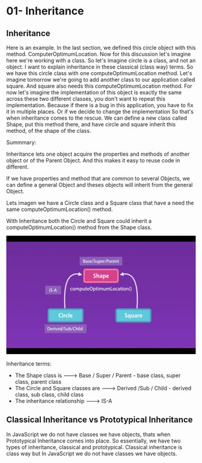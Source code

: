 # 01- Inheritance

## Inheritance
Here is an example. In the last section, we defined this circle object with this method. ComputerOptimumLocation.
Now for this discussion let's imagine here we're working with a class. So let's imagine circle is a class, and not an object.
I want to explain inheritance in these classical (class way) terms.
So we have this circle class with one computeOptimumLocation method. Let's imagine tomorrow we're going to add another class
to our application called square. And square also needs this computeOptimumLocation method.
For now let's imagine the implementation of this object is exactly the same across these two different classes,
you don't want to repeat this implementation.
Because if there is a bug in this application, you have to fix it in multiple places. Or if we decide to change the implementation
So that's when inheritance comes to the rescue. We can define a new class called Shape, put this method there,
and have circle and square inherit this method, of the shape of the class.

Summmary:

Inheritance lets one object acquire the properties and methods of another object or of the Parent Object.
And this makes it easy to reuse code in different.

If we have properties and method that are common to several Objects, we can define a general Object and theses objects will inherit from the general Object.

Lets imagen we have a Circle class and a Square class that have a need the same computeOptimumLocation() method.

With Inheritance both the Circle and Square could inherit a computeOptimumLocation() method from the Shape class.

![Inheritance](./images/01-01.png "Inheritance Diagram")

Inheritance terms:

- The Shape class is ---> Base / Super / Parent  - base class, super class, parent class
- The Circle and Square classes are ---> Derived /Sub / Child - derived class, sub class, child class
- The inheritance relationship ---> IS-A

## Classical Inheritance vs Prototypical Inheritance

In JavaScript we do not have classes we have objects, thats when Prototypical Inheritance comes into place.
So essentially, we have two types of inheritance, classical and prototypical.
Classical inheritance is class way but In JavaScript we do not have classes we have objects.

